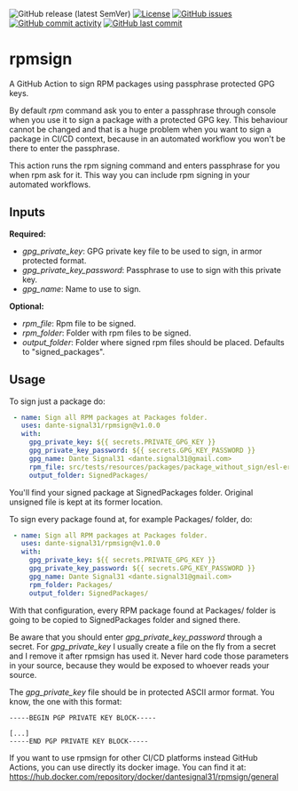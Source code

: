 ![GitHub release (latest SemVer)](https://img.shields.io/github/v/release/dante-signal31/rpmsign)
[![License](https://img.shields.io/badge/License-BSD%203--Clause-blue.svg)](https://opensource.org/licenses/BSD-3-Clause)
[![GitHub issues](https://img.shields.io/github/issues/dante-signal31/rpmsign)](https://github.com/dante-signal31/rpmsign/issues)
[![GitHub commit activity](https://img.shields.io/github/commit-activity/y/dante-signal31/rpmsign)](https://github.com/dante-signal31/rpmsign/commits/main)
[![GitHub last commit](https://img.shields.io/github/last-commit/dante-signal31/rpmsign)](https://github.com/dante-signal31/rpmsign/commits/main)

# rpmsign

A GitHub Action to sign RPM packages using passphrase protected GPG keys.

By default *rpm* command ask you to enter a passphrase through console when
you use it to sign a package with a protected GPG key. This behaviour cannot 
be changed and that is a huge problem when you want to sign a package in CI/CD
context, because in an automated workflow you won't be there to enter the 
passphrase.

This action runs the rpm signing command and enters passphrase for 
you when rpm ask for it. This way you can include rpm signing in your
automated workflows.

## Inputs

**Required:**
* *gpg_private_key*: GPG private key file to be used to sign, in armor protected format.
* *gpg_private_key_password*: Passphrase to use to sign with this private key.
* *gpg_name*: Name to use to sign.

**Optional:**
* *rpm_file*: Rpm file to be signed.
* *rpm_folder*: Folder with rpm files to be signed.
* *output_folder*: Folder where signed rpm files should be placed. Defaults to "signed_packages".

## Usage
To sign just a package do:

```yaml
 - name: Sign all RPM packages at Packages folder.
   uses: dante-signal31/rpmsign@v1.0.0
   with:
     gpg_private_key: ${{ secrets.PRIVATE_GPG_KEY }}
     gpg_private_key_password: ${{ secrets.GPG_KEY_PASSWORD }}
     gpg_name: Dante Signal31 <dante.signal31@gmail.com>
     rpm_file: src/tests/resources/packages/package_without_sign/esl-erlang-compat-21.2.6-1.noarch.rpm
     output_folder: SignedPackages/
```
You'll find your signed package at SignedPackages folder. Original unsigned file is kept at its former location.

To sign every package found at, for example Packages/ folder, do:
```yaml
 - name: Sign all RPM packages at Packages folder.
   uses: dante-signal31/rpmsign@v1.0.0
   with:
     gpg_private_key: ${{ secrets.PRIVATE_GPG_KEY }}
     gpg_private_key_password: ${{ secrets.GPG_KEY_PASSWORD }}
     gpg_name: Dante Signal31 <dante.signal31@gmail.com>
     rpm_folder: Packages/
     output_folder: SignedPackages/
```
With that configuration, every RPM package found at Packages/ folder is going to be
copied to SignedPackages folder and signed there.

Be aware that you should enter *gpg_private_key_password* 
through a secret. For *gpg_private_key* I usually create a file on the fly from a secret and I remove it after rpmsign has used it. Never hard code those parameters in your source, because
they would be exposed to whoever reads your source.

The *gpg_private_key* file should be in protected ASCII armor format. You know,
the one with this format:
``` 
-----BEGIN PGP PRIVATE KEY BLOCK-----

[...]
-----END PGP PRIVATE KEY BLOCK-----
```

If you want to use rpmsign for other CI/CD platforms instead GitHub Actions, you can use directly
its docker image. You can find it at: https://hub.docker.com/repository/docker/dantesignal31/rpmsign/general
